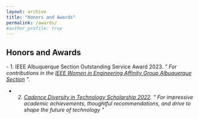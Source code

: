 ```yaml
---
layout: archive
title: "Honors and Awards"
permalink: /awards/
#author_profile: true
---
```

<H2>Honors and Awards</H2>
- 1. IEEE Albuquerque Section Outstanding Service Award 2023.
<i>" For contributions in the <a href="https://r6.ieee.org/albuquerque-wie/" target="_blank">IEEE Women in Engineering Affinity Group Albuquerque Section</a> "<i>.
 
- 2. <a href="https://community.cadence.com/cadence_blogs_8/b/corporate/posts/technology-leaders-of-tomorrow-meet-the-2022-women-in-technology-scholarship-recipients" target="_blank">Cadence Diversity in Technology Scholarship 2022</a>.
<i>" For impressive academic achievements, thoughtful recommendations, and drive to shape the future of technology " <i> 
